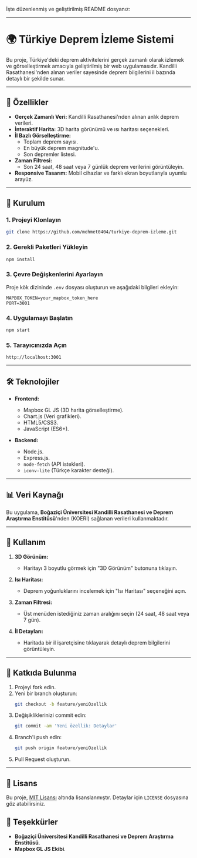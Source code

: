 İşte düzenlenmiş ve geliştirilmiş README dosyanız:

---

# 🌍 Türkiye Deprem İzleme Sistemi

Bu proje, Türkiye'deki deprem aktivitelerini gerçek zamanlı olarak izlemek ve görselleştirmek amacıyla geliştirilmiş bir web uygulamasıdır. Kandilli Rasathanesi'nden alınan veriler sayesinde deprem bilgilerini il bazında detaylı bir şekilde sunar.

---

## 🌟 Özellikler

- **Gerçek Zamanlı Veri:** Kandilli Rasathanesi'nden alınan anlık deprem verileri.
- **İnteraktif Harita:** 3D harita görünümü ve ısı haritası seçenekleri.
- **İl Bazlı Görselleştirme:**
  - Toplam deprem sayısı.
  - En büyük deprem magnitude'u.
  - Son depremler listesi.
- **Zaman Filtresi:**
  - Son 24 saat, 48 saat veya 7 günlük deprem verilerini görüntüleyin.
- **Responsive Tasarım:** Mobil cihazlar ve farklı ekran boyutlarıyla uyumlu arayüz.

---

## 🚀 Kurulum

### 1. Projeyi Klonlayın

```bash
git clone https://github.com/mehmet0404/turkiye-deprem-izleme.git
```

### 2. Gerekli Paketleri Yükleyin

```bash
npm install
```

### 3. Çevre Değişkenlerini Ayarlayın

Proje kök dizininde `.env` dosyası oluşturun ve aşağıdaki bilgileri ekleyin:

```env
MAPBOX_TOKEN=your_mapbox_token_here
PORT=3001
```

### 4. Uygulamayı Başlatın

```bash
npm start
```

### 5. Tarayıcınızda Açın

```
http://localhost:3001
```

---

## 🛠️ Teknolojiler

- **Frontend:**

  - Mapbox GL JS (3D harita görselleştirme).
  - Chart.js (Veri grafikleri).
  - HTML5/CSS3.
  - JavaScript (ES6+).

- **Backend:**
  - Node.js.
  - Express.js.
  - `node-fetch` (API istekleri).
  - `iconv-lite` (Türkçe karakter desteği).

---

## 📊 Veri Kaynağı

Bu uygulama, **Boğaziçi Üniversitesi Kandilli Rasathanesi ve Deprem Araştırma Enstitüsü**'nden (KOERI) sağlanan verileri kullanmaktadır.

---

## 🎯 Kullanım

1. **3D Görünüm:**

   - Haritayı 3 boyutlu görmek için "3D Görünüm" butonuna tıklayın.

2. **Isı Haritası:**

   - Deprem yoğunluklarını incelemek için "Isı Haritası" seçeneğini açın.

3. **Zaman Filtresi:**

   - Üst menüden istediğiniz zaman aralığını seçin (24 saat, 48 saat veya 7 gün).

4. **İl Detayları:**
   - Haritada bir il işaretçisine tıklayarak detaylı deprem bilgilerini görüntüleyin.

---

## 🤝 Katkıda Bulunma

1. Projeyi fork edin.
2. Yeni bir branch oluşturun:
   ```bash
   git checkout -b feature/yeniOzellik
   ```
3. Değişikliklerinizi commit edin:
   ```bash
   git commit -am 'Yeni özellik: Detaylar'
   ```
4. Branch'i push edin:
   ```bash
   git push origin feature/yeniOzellik
   ```
5. Pull Request oluşturun.

---

## 📝 Lisans

Bu proje, [MIT Lisansı](LICENSE) altında lisanslanmıştır. Detaylar için `LICENSE` dosyasına göz atabilirsiniz.

## 🙏 Teşekkürler

- **Boğaziçi Üniversitesi Kandilli Rasathanesi ve Deprem Araştırma Enstitüsü**.
- **Mapbox GL JS Ekibi**.
